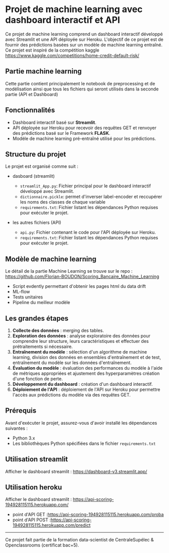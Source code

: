 # Projet de machine learning avec dashboard interactif et API

Ce projet de machine learning comprend un dashboard interactif développé avec Streamlit et une API déployée sur Heroku. L'objectif de ce projet est de fournir des prédictions basées sur un modèle de machine learning entraîné.
Ce projet est inspiré de la compétition kaggle https://www.kaggle.com/competitions/home-credit-default-risk/

## Partie machine learning
Cette partie contient principalement le notebook de preprocessing et de modélisation ainsi que tous les fichiers qui seront utilisés dans la seconde partie (API et Dashboard)

## Fonctionnalités

- Dashboard interactif basé sur **Streamlit**.
- API déployée sur Heroku pour recevoir des requêtes GET et renvoyer des prédictions basé sur le Framework **FLASK**.
- Modèle de machine learning pré-entraîné utilisé pour les prédictions.

## Structure du projet

Le projet est organisé comme suit :

- dasboard (streamlit)
    -  `streamlit_App.py`: Fichier principal pour le dashboard interactif développé avec Streamlit.
    -  `dictionnaire.pickle`: permet d'inverser label-encoder et reccupérer les noms des classes de chaque variable
    -  `requirements.txt`: Fichier listant les dépendances Python requises pour exécuter le projet.

- les autres fichiers (API)
   - `api.py`: Fichier contenant le code pour l'API déployée sur Heroku.
   - `requirements.txt`: Fichier listant les dépendances Python requises pour exécuter le projet.

## Modèle de machine learning

Le détail de la partie Machine Learning se trouve sur le repo : 
https://github.com/Florian-BOUDON/Scoring_Bancaire_Machine_Learning
- Script evdently permettant d'obtenir les pages html du data drift
- ML-flow 
- Tests unitaires
- Pipeline du meilleur modèle


## Les grandes étapes

1. **Collecte des données** : merging des tables.
2. **Exploration des données** : analyse exploratoire des données pour comprendre leur structure, leurs caractéristiques et effectuer des prétraitements si nécessaire.
3. **Entraînement du modèle** : sélection d'un algorithme de machine learning, division des données en ensembles d'entraînement et de test, entraînement du modèle sur les données d'entraînement.
4. **Évaluation du modèle** : évaluation des performances du modèle à l'aide de métriques appropriées et ajustement des hyperparamètres création d'une fonction de perte.
5. **Développement du dashboard** : création d'un dashboard interactif.
6. **Déploiement de l'API** : déploiement de l'API sur Heroku pour permettre l'accès aux prédictions du modèle via des requêtes GET.

## Prérequis

Avant d'exécuter le projet, assurez-vous d'avoir installé les dépendances suivantes :

- Python 3.x
- Les bibliothèques Python spécifiées dans le fichier `requirements.txt`


## Utilisation streamlit

Afficher le dashboard streamlit : https://dashboard-v3.streamlit.app/


## Utilisation heroku

Afficher le dashboard streamlit : https://api-scoring-194928115115.herokuapp.com/
- point d'API GET :https://api-scoring-194928115115.herokuapp.com/proba
- point d'API POST :https://api-scoring-194928115115.herokuapp.com/predict    

*********
Ce projet fait partie de la formation data-scientist de CentraleSupélec & Openclassrooms (certificat bac+5).
  
